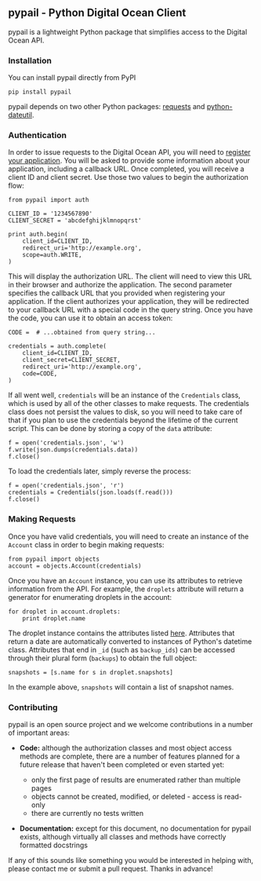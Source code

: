 ## pypail - Python Digital Ocean Client

pypail is a lightweight Python package that simplifies access to the Digital Ocean API.

### Installation

You can install pypail directly from PyPI

    pip install pypail

pypail depends on two other Python packages: [requests](https://pypi.python.org/pypi/requests) and [python-dateutil](https://pypi.python.org/pypi/python-dateutil).

### Authentication

In order to issue requests to the Digital Ocean API, you will need to [register your application](https://cloud.digitalocean.com/settings/applications/new). You will be asked to provide some information about your application, including a callback URL. Once completed, you will receive a client ID and client secret. Use those two values to begin the authorization flow:

    from pypail import auth

    CLIENT_ID = '1234567890'
    CLIENT_SECRET = 'abcdefghijklmnopqrst'

    print auth.begin(
        client_id=CLIENT_ID,
        redirect_uri='http://example.org',
        scope=auth.WRITE,
    )

This will display the authorization URL. The client will need to view this URL in their browser and authorize the application. The second parameter specifies the callback URL that you provided when registering your application. If the client authorizes your application, they will be redirected to your callback URL with a special code in the query string. Once you have the code, you can use it to obtain an access token:

    CODE =  # ...obtained from query string...

    credentials = auth.complete(
        client_id=CLIENT_ID,
        client_secret=CLIENT_SECRET,
        redirect_uri='http://example.org',
        code=CODE,
    )

If all went well, `credentials` will be an instance of the `Credentials` class, which is used by all of the other classes to make requests. The credentials class does not persist the values to disk, so you will need to take care of that if you plan to use the credentials beyond the lifetime of the current script. This can be done by storing a copy of the `data` attribute:

    f = open('credentials.json', 'w')
    f.write(json.dumps(credentials.data))
    f.close()

To load the credentials later, simply reverse the process:

    f = open('credentials.json', 'r')
    credentials = Credentials(json.loads(f.read()))
    f.close()

### Making Requests

Once you have valid credentials, you will need to create an instance of the `Account` class in order to begin making requests:

    from pypail import objects
    account = objects.Account(credentials)

Once you have an `Account` instance, you can use its attributes to retrieve information from the API. For example, the `droplets` attribute will return a generator for enumerating droplets in the account:

    for droplet in account.droplets:
        print droplet.name

The droplet instance contains the attributes listed [here](https://developers.digitalocean.com/v2/#droplets). Attributes that return a date are automatically converted to instances of Python's datetime class. Attributes that end in `_id` (such as `backup_ids`) can be accessed through their plural form (`backups`) to obtain the full object:

    snapshots = [s.name for s in droplet.snapshots]

In the example above, `snapshots` will contain a list of snapshot names.

### Contributing

pypail is an open source project and we welcome contributions in a number of important areas:

- **Code:** although the authorization classes and most object access methods are complete, there are a number of features planned for a future release that haven't been completed or even started yet:

    - only the first page of results are enumerated rather than multiple pages
    - objects cannot be created, modified, or deleted - access is read-only
    - there are currently no tests written

- **Documentation:** except for this document, no documentation for pypail exists, although virtually all classes and methods have correctly formatted docstrings

If any of this sounds like something you would be interested in helping with, please contact me or submit a pull request. Thanks in advance!
